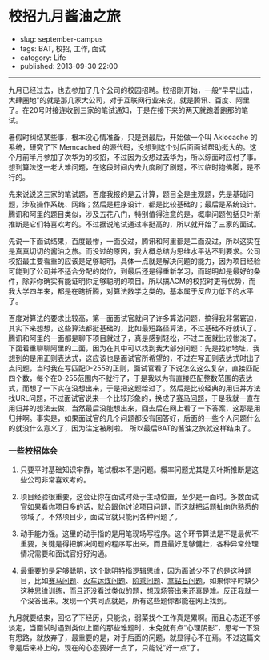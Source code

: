 # 校招九月酱油之旅

- slug: september-campus
- tags: BAT, 校招, 工作, 面试
- category: Life
- published: 2013-09-30 22:00

-------------------------

九月已经过去，也去参加了几个公司的校园招聘。校招刚开始，一般“早早出击，大肆圈地”的就是那几家大公司，对于互联网行业来说，就是腾讯、百度、阿里了。在20号时接连收到三家的笔试通知，于是在接下来的两天就跑着跑那的笔试。

暑假时纠结某些事，根本没心情准备，只是到最后，开始做一个叫 Akiocache 的系统，研究了下 Memcached 的源代码，没想到这个对后面面试帮助挺大的。这个月前半月参加了次华为的校招，不过因为没想过去华为，所以综面时应付了事。想到算法这一老大难问题，在这段时间内去九度刷了刷题，不过临时抱佛脚，是不行的。

先来说说这三家的笔试题，百度我报的是云计算，题目全是主观题，先是基础问题，涉及操作系统、网络；然后是程序设计，都是比较基础的；最后是系统设计。腾讯和阿里的题目类似，涉及五花八门，特别值得注意的是，概率问题包括贝叶斯推断是它们特喜欢考的。不过据说笔试通过率挺高的，所以就开始了三家的面试。

先说一下面试结果，百度最惨，一面没过，腾讯和阿里都是二面没过，所以这实在是真真切切的酱油之旅。而没过的原因，我大概总结为思维水平达不到要求。公司校招最主要看重的应该是足够聪明，具体一点就是解决问题的能力，因为项目经验可能到了公司并不适合分配的岗位，到最后还是得重新学习，而聪明却是最好的条件，除非你确实有能证明你足够聪明的项目。所以搞ACM的校招时更有优势，而我大学四年来，都是在瞎折腾，对算法数学之类的，基本属于反应力低下的水平了。

百度对算法的要求比较高，第一面面试官就问了许多算法问题，搞得我非常窘迫，其实下来想想，这些算法都挺基础的，比如最短路径算法，不过基础不好就认了。腾讯和阿里的一面都是聊下项目就过了，真是感到轻松，不过二面就比较惨淡了。下面着重聊聊阿里的二面，因为在其中可以找到我大部分问题：先是找ip地址，我想到的是用正则表达式，这应该也是面试官所希望的，不过在写正则表达式时出了点问题，当时我在写匹配0-255的正则，面试官看了下说怎么这么复杂，直接匹配四个数，每个在0-255范围内不就行了，于是我以为有直接匹配整数范围的表达式，而想了一下实在没想出来，于是把这题给过了。然后是比较经典的用归并方法找URL问题，不过面试官说来一个比较形象的，换成了[赛马问题][1]，于是我就一直在用归并的想法去做，当然最后没能想出来，回去后在网上看了一下答案，这那是用归并啊。事实是，如果面试官的几个问题都没有回答好，后面的一些个人问题什么的就没什么意义了，因为注定被刷啦。
所以最后BAT的酱油之旅就这样结束了。

### 一些校招体会

1. 只要平时基础知识牢靠，笔试根本不是问题。概率问题尤其是贝叶斯推断是这些公司非常喜欢考的。

2. 项目经验很重要，这会让你在面试时处于主动位置，至少是一面时。多数面试官如果看你项目多的话，就会跟你讨论项目问题，而这就把话题扯向你熟悉的领域了。不然项目少，面试官就只能问各种问题了。

3. 动手能力强。这里的动手指的是用笔现场写程序。这个环节算法是不是最优不重要，关键是得把解决问题的程序写出来，而且最好足够健壮，各种异常处理情况需要和面试官好好沟通。

4. 最重要的是足够聪明，这个聪明特指逻辑思维，因为面试少不了的是这种题目，比如[赛马问题][1]、[火车运煤问题][2]、[阶乘问题][3]、[拿钻石问题][4]，如果你平时缺少这种思维训练，而且还没看过类似的题，想现场答出来还真是难。反正我就一个没答出来。发现一个共同点就是，所有这些题你都能在网上找到。

九月就要结束，回忆了下经历，只能说，弱菜找个工作真是累啊。而且心态还不够淡定，当面试时遇到类似上面的那些难题时，未免就有点“心理阴影”，思考一下没有思路，就放弃了，最重要的是，对于后面的问题，就显得心不在焉。不过这篇文章是后来补上的，现在的心态要好一点了，只能说“好一点”了。

[1]: http://coolshell.cn/articles/1202.html
[2]: http://coolshell.cn/articles/4429.html
[3]: http://www.chinaunix.net/old_jh/23/926848.html
[4]: http://www.zhihu.com/question/20641620
